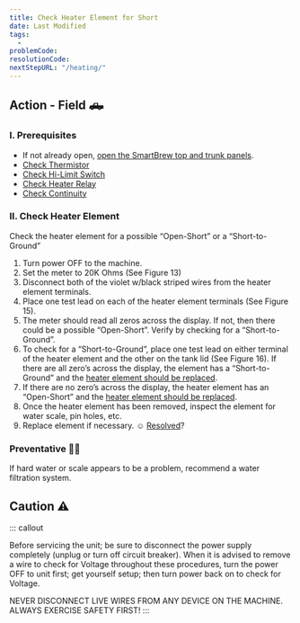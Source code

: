 ```yaml
---
title: Check Heater Element for Short
date: Last Modified 
tags:
  - 
problemCode: 
resolutionCode: 
nextStepURL: "/heating/"
---
```

## Action - Field 🛻

### I. Prerequisites

- If not already open, [open the SmartBrew top and trunk panels](/smartbrew/kb/open-smartbrew/).
- [Check Thermistor](/smartbrew/kb/check-thermistor/)
- [Check Hi-Limit Switch](/smartbrew/kb/check-hi-limit/)
- [Check Heater Relay](/smartbrew/kb/check-heater-relay/)
- [Check Continuity](/smartbrew/kb/check-continuity/)

### II. Check Heater Element

Check the heater element for a possible “Open-Short” or a “Short-to-Ground”

1. Turn power OFF to the machine.
2. Set the meter to 20K Ohms (See Figure 13)
3. Disconnect both of the violet w/black striped wires from the heater element terminals.
4. Place one test lead on each of the heater element terminals (See Figure 15).
5. The meter should read all zeros across the display. If not, then there could be a possible “Open-Short”. Verify by checking for a “Short-to-Ground”.
6. To check for a “Short-to-Ground”, place one test lead on either terminal of the heater element and the other on the tank lid (See Figure 16). If there are all zero’s across the display, the element has a “Short-to-Ground” and the [heater element should be replaced](/pdf/757524-heater-element-replacement.pdf).
7. If there are no zero’s across the display, the heater element has an “Open-Short” and the [heater element should be replaced](/pdf/757524-heater-element-replacement.pdf).
8. Once the heater element has been removed, inspect the element for water scale, pin holes, etc.
9. Replace element if necessary. ☺️ [Resolved](/smartbrew/kb/resolutions#307)?

### Preventative 👨‍⚕️

If hard water or scale appears to be a problem, recommend a water filtration system.

##  Caution ⚠️

::: callout

Before servicing the unit; be sure to disconnect the power supply completely (unplug or turn off circuit breaker). When it is advised to remove a wire to check for Voltage throughout these procedures, turn the power OFF to unit first; get yourself setup; then turn power back on to check for Voltage.

NEVER DISCONNECT LIVE WIRES FROM ANY DEVICE ON THE MACHINE. ALWAYS EXERCISE SAFETY FIRST!
:::

